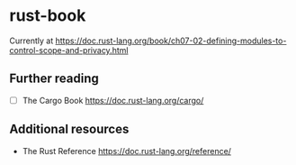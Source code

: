 # rust-book

Currently at https://doc.rust-lang.org/book/ch07-02-defining-modules-to-control-scope-and-privacy.html

## Further reading

- [ ] The Cargo Book https://doc.rust-lang.org/cargo/

## Additional resources

- The Rust Reference https://doc.rust-lang.org/reference/

